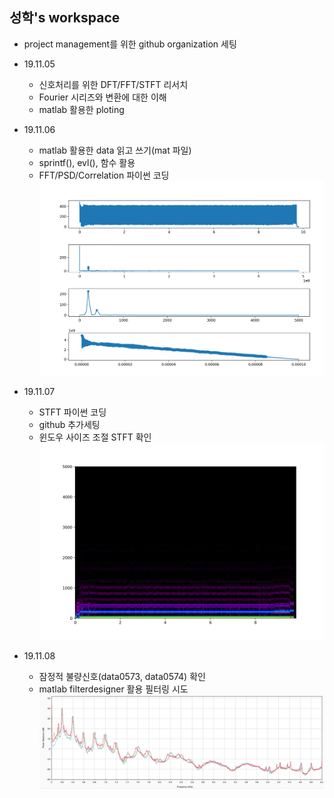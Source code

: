 ## 성학's workspace

- project management를 위한 github organization 세팅

- 19.11.05
    - 신호처리를 위한 DFT/FFT/STFT 리서치
    - Fourier 시리즈와 변환에 대한 이해
    - matlab 활용한 ploting

- 19.11.06
    - matlab 활용한 data 읽고 쓰기(mat 파일)
    - sprintf(), evl(), 함수 활용
    - FFT/PSD/Correlation 파이썬 코딩
![signal/FFT/PSD/Correlation_data0010](./assets/Figure_1.png)

- 19.11.07
    - STFT 파이썬 코딩
    - github 추가세팅
    - 윈도우 사이즈 조절 STFT 확인
![STFT_data0010](./assets/Figure_2.png)

- 19.11.08
    - 잠정적 불량신호(data0573, data0574) 확인
    - matlab filterdesigner 활용 필터링 시도
![STFT_data0010](./assets/Figure_3.png)